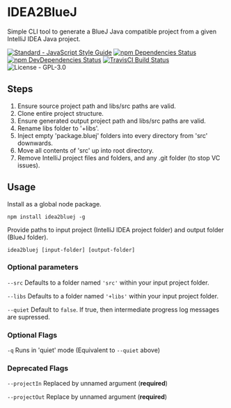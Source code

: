 # IDEA2BlueJ
Simple CLI tool to generate a BlueJ Java compatible project from a given IntelliJ IDEA Java project.

[![Standard - JavaScript Style Guide](https://img.shields.io/badge/code%20style-standard-brightgreen.svg)](http://standardjs.com/)
[![npm Dependencies Status](https://david-dm.org/varbrad/idea2bluej/status.svg)](https://david-dm.org/varbrad/idea2bluej)
[![npm DevDependencies Status](https://david-dm.org/varbrad/idea2bluej/dev-status.svg)](https://david-dm.org/varbrad/idea2bluej?type=dev)
[![TravisCI Build Status](https://travis-ci.org/varbrad/idea2bluej.svg?branch=master)](https://travis-ci.org/varbrad/idea2bluej)
![License - GPL-3.0](https://img.shields.io/badge/license-GPL--3.0-blue.svg)

## Steps
1. Ensure source project path and libs/src paths are valid.
2. Clone entire project structure.
3. Ensure generated output project path and libs/src paths are valid.
4. Rename libs folder to '+libs'.
5. Inject empty 'package.bluej' folders into every directory from 'src' downwards.
6. Move all contents of 'src' up into root directory.
7. Remove IntelliJ project files and folders, and any .git folder (to stop VC issues).

## Usage
Install as a global node package.
````shell
npm install idea2bluej -g
````

Provide paths to input project (IntelliJ IDEA project folder) and output folder (BlueJ folder).
````shell
idea2bluej [input-folder] [output-folder]
````

### Optional parameters
`--src` Defaults to a folder named `'src'` within your input project folder.

`--libs` Defaults to a folder named `'+libs'` within your input project folder.

`--quiet` Default to `false`. If true, then intermediate progress log messages are supressed.

### Optional Flags
`-q` Runs in 'quiet' mode (Equivalent to `--quiet` above)

### Deprecated Flags
`--projectIn` Replaced by unnamed argument (__required__)

`--projectOut` Replace by unnamed argument (__required__)
